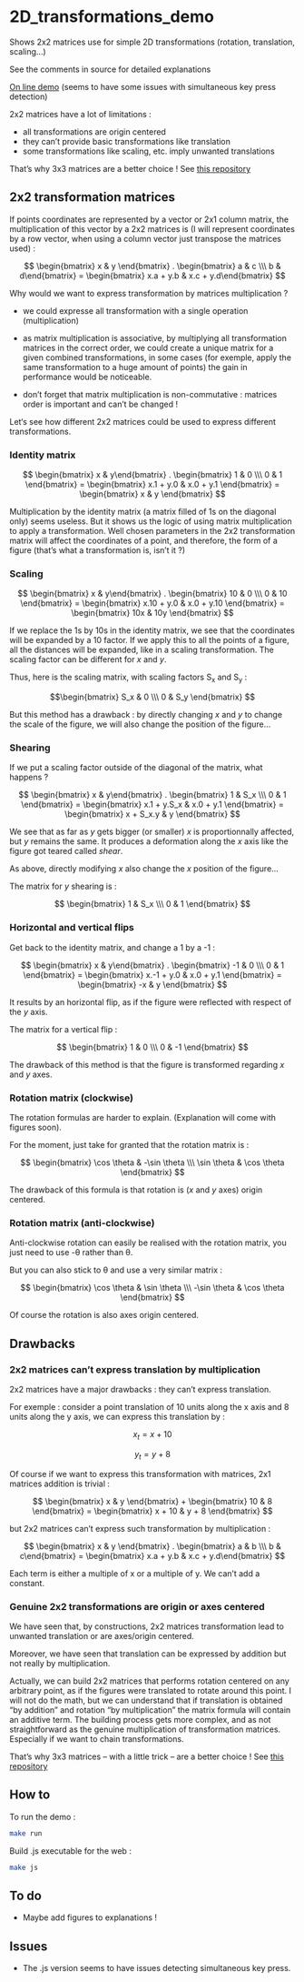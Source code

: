 # 2D_transformations_demo
Shows 2x2 matrices use for simple 2D transformations (rotation, translation, scaling…)

See the comments in source for  detailed explanations

[On line demo](http://jehadel.github.io/2D_transformations_demo) (seems to have some issues with simultaneous key press detection)

2x2 matrices have a lot of limitations :

- all transformations are origin centered
- they can’t provide basic transformations like translation
- some transformations like scaling, etc. imply unwanted translations

That’s why 3x3 matrices are a better choice ! See [this repository](https://github.com/Jehadel/3x3-2D-transformations_demo)

## 2x2 transformation matrices

If points coordinates are represented by a vector or 2x1 column matrix, the multiplication of this vector by a 2x2 matrices is (I will represent coordinates by a row vector, when using a column vector just transpose the matrices used) :

$$ \begin{bmatrix} x & y \end{bmatrix} . 
    \begin{bmatrix} a & c \\\ 
    b & d\end{bmatrix} = 
    \begin{bmatrix} x.a + y.b &
     x.c + y.d\end{bmatrix} 
$$

Why would we want to express transformation by matrices multiplication ?

* we could expresse all transformation with a single operation (multiplication)

* as matrix multiplication is associative, by multiplying all transformation matrices in the correct order, we could create a unique matrix for a given combined transformations, in some cases (for exemple, apply the same transformation to a huge amount of points) the gain in performance would be noticeable. 

* don’t forget that matrix multiplication is non-commutative : matrices order is important and can’t be changed !

Let‘s see how different 2x2 matrices could be used to express different transformations.

### Identity matrix

$$ \begin{bmatrix} x & y\end{bmatrix} . 
    \begin{bmatrix} 1 & 0 \\\ 
                0 & 1 \end{bmatrix} =
    \begin{bmatrix} x.1 + y.0 & x.0 + y.1 \end{bmatrix} =
    \begin{bmatrix} x & y \end{bmatrix}
$$

Multiplication by the identity matrix (a matrix filled of 1s on the diagonal only) seems useless. But it shows us the logic of using matrix multiplication to apply a transformation. Well chosen parameters in the 2x2 transformation matrix will affect the coordinates of a point, and therefore, the form of a figure (that’s what a transformation is, isn’t it ?)

### Scaling

$$ \begin{bmatrix} x & y\end{bmatrix} . 
    \begin{bmatrix} 10 & 0 \\\ 
                0 & 10 \end{bmatrix} =
    \begin{bmatrix} x.10 + y.0 & x.0 + y.10 \end{bmatrix} =
    \begin{bmatrix} 10x & 10y \end{bmatrix}
$$

If we replace the 1s by 10s in the identity matrix, we see that the coordinates will be expanded by a 10 factor. If we apply this to all the points of a figure, all the distances will be expanded, like in a scaling transformation. The scaling factor can be different for *x* and *y*.

Thus, here is the scaling matrix, with scaling factors S<sub>x</sub> and S<sub>y</sub> :

$$\begin{bmatrix} S_x & 0 \\\ 
                0 & S_y \end{bmatrix}
$$

But this method has a drawback : by directly changing *x* and *y* to change the scale of the figure, we will also change the position of the figure…


### Shearing

If we put a scaling factor outside of the diagonal of the matrix, what happens ?

$$ \begin{bmatrix} x & y\end{bmatrix} . 
    \begin{bmatrix} 1 & S_x \\\ 
                0 & 1 \end{bmatrix} =
    \begin{bmatrix} x.1 + y.S_x & x.0 + y.1 \end{bmatrix} =
    \begin{bmatrix} x + S_x.y & y \end{bmatrix}
$$

We see that as far as *y* gets bigger (or smaller) *x* is proportionnally affected, but *y* remains the same. It produces a deformation along the *x* axis like the figure got teared called *shear*. 

As above, directly modifying *x* also change the *x* position of the figure…

The matrix for *y* shearing is :

$$
 \begin{bmatrix} 1 & S_x \\\ 
                0 & 1 \end{bmatrix}
$$

### Horizontal and vertical flips

Get back to the identity matrix, and change a 1 by a -1 :

$$ \begin{bmatrix} x & y\end{bmatrix} . 
    \begin{bmatrix} -1 & 0 \\\ 
                0 & 1 \end{bmatrix} =
    \begin{bmatrix} x.-1 + y.0 & x.0 + y.1 \end{bmatrix} =
    \begin{bmatrix} -x & y \end{bmatrix}
$$

It results by an horizontal flip, as if the figure were reflected with respect of the *y* axis.

The matrix for a vertical flip :

$$
\begin{bmatrix} 1 & 0 \\\ 
                0 & -1 \end{bmatrix}
$$

The drawback of this method is that the figure is transformed regarding *x* and *y* axes.

### Rotation matrix (clockwise)

The rotation formulas are harder to explain. (Explanation will come with figures soon).

For the moment, just take for granted that the rotation matrix is :

$$
 \begin{bmatrix} \cos \theta & -\sin \theta \\\ 
                \sin \theta & \cos \theta \end{bmatrix}
$$

The drawback of this formula is that rotation is (*x* and *y* axes) origin centered. 

### Rotation matrix (anti-clockwise)

Anti-clockwise rotation can easily be realised with the rotation matrix, you just need to use -θ rather than θ.

But you can also stick to θ and use a very similar matrix :

$$
 \begin{bmatrix} \cos \theta & \sin \theta \\\ 
                -\sin \theta & \cos \theta \end{bmatrix}
$$

Of course the rotation is also axes origin centered.

## Drawbacks

### 2x2 matrices can’t express translation by multiplication

2x2 matrices have a major drawbacks : they can’t express translation.

For exemple : consider a point translation of 10 units along the x axis and 8 units along the y axis, we can express this translation by :

$$ x_t = x + 10 $$

$$ y_t = y + 8 $$

Of course if we want to express this transformation with matrices, 2x1 matrices addition is trivial :

$$ \begin{bmatrix} x & y \end{bmatrix} + 
    \begin{bmatrix} 10 & 8 \end{bmatrix} = 
    \begin{bmatrix} x + 10 & y + 8 \end{bmatrix}
$$

but 2x2 matrices can’t express such transformation by multiplication  :

$$ \begin{bmatrix} x & y \end{bmatrix} . 
    \begin{bmatrix} a & b \\\ 
    b & c\end{bmatrix} = 
    \begin{bmatrix} x.a + y.b &
    x.c + y.d\end{bmatrix} 
$$

Each term is either a multiple of x or a multiple of y. We can’t add a constant.

### Genuine 2x2 transformations are origin or axes centered

We have seen that, by constructions, 2x2 matrices transformation lead to unwanted translation or are axes/origin centered.

Moreover, we have seen that translation can be expressed by addition but not really by multiplication.

Actually, we can build 2x2 matrices that performs rotation centered on any arbitrary point, as if the figures were translated to rotate around this point. I will not do the math, but we can understand that if translation is obtained “by addition” and rotation “by multiplication” the matrix formula will contain an additive term. The building process gets more complex, and as not straightforward as the genuine multiplication of transformation matrices. Especially if we want to chain transformations.

That’s why 3x3 matrices – with a little trick – are a better choice ! See [this repository](https://github.com/Jehadel/3x3-2D-transformations_demo)

## How to

To run the demo :

```bash
make run
```

Build .js executable for the web :

```bash
make js
```

## To do

* Maybe add figures to explanations !

## Issues

* The .js version seems to have issues detecting simultaneous key press.
